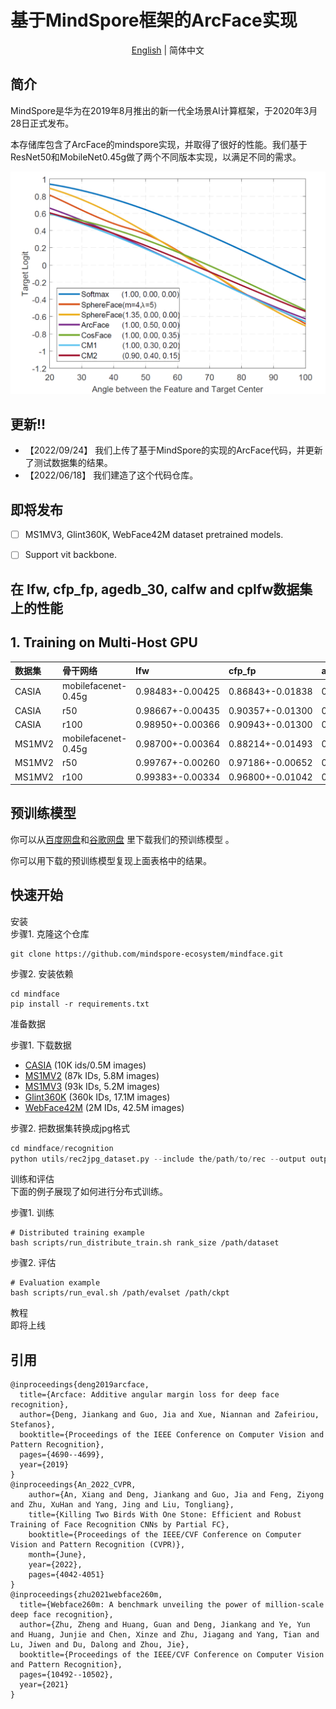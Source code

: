 # 基于MindSpore框架的ArcFace实现
<div align="center">

[English](README.md) | 简体中文

</div>

## 简介
MindSpore是华为在2019年8月推出的新一代全场景AI计算框架，于2020年3月28日正式发布。

本存储库包含了ArcFace的mindspore实现，并取得了很好的性能。我们基于ResNet50和MobileNet0.45g做了两个不同版本实现，以满足不同的需求。
<div align="center"><img src="demo/arcface.png" width="600" ></div>


## 更新!!
+ 【2022/09/24】 我们上传了基于MindSpore的实现的ArcFace代码，并更新了测试数据集的结果。
+ 【2022/06/18】 我们建造了这个代码仓库。

## 即将发布
- [ ] MS1MV3, Glint360K, WebFace42M dataset pretrained models.
- [ ] Support vit backbone.



## 在 lfw, cfp_fp, agedb_30, calfw and cplfw数据集上的性能

## 1. Training on Multi-Host GPU

| 数据集       | 骨干网络            | lfw         | cfp_fp      | agedb_30    | calfw | cplfw |
|:---------------|:--------------------|:------------|:------------|:------------|:------------|:------------|
| CASIA         | mobilefacenet-0.45g | 0.98483+-0.00425 | 0.86843+-0.01838 | 0.90133+-0.02118 | 0.90917+-0.01294 | 0.81217+-0.02232 |
| CASIA         | r50 | 0.98667+-0.00435 | 0.90357+-0.01300 | 0.91750+-0.02277 | 0.92033+-0.01122 | 0.83667+-0.01719 |
| CASIA         | r100 | 0.98950+-0.00366 | 0.90943+-0.01300 | 0.91833+-0.01655 | 0.92433+-0.01017 | 0.84967+-0.01904 |
| MS1MV2         | mobilefacenet-0.45g| 0.98700+-0.00364 | 0.88214+-0.01493 | 0.90950+-0.02076 | 0.91750+-0.01088 | 0.82633+-0.02014 |
| MS1MV2         | r50 | 0.99767+-0.00260 | 0.97186+-0.00652 | 0.97783+-0.00869 | 0.96067+-0.01121 | 0.92033+-0.01732 |
| MS1MV2         | r100 | 0.99383+-0.00334 | 0.96800+-0.01042 | 0.93767+-0.01724 | 0.93267+-0.01327 | 0.89150+-0.01763 |


## 预训练模型
你可以从[百度网盘](https://pan.baidu.com/s/1AOUY-b21gcU7X0ghQ0CYlw?pwd=qccr)和[谷歌网盘](https://drive.google.com/file/d/1MOw5n7V_LSxcbqw7g5FNtJmeZj4qnd3c/view?usp=sharing) 里下载我们的预训练模型 。


你可以用下载的预训练模型复现上面表格中的结果。

## 快速开始

<summary>安装</summary>
步骤1. 克隆这个仓库

```shell
git clone https://github.com/mindspore-ecosystem/mindface.git
```

步骤2. 安装依赖
```shell
cd mindface
pip install -r requirements.txt
```


<summary>准备数据</summary>

步骤1. 下载数据 
- [CASIA](https://github.com/deepinsight/insightface/tree/master/recognition/_datasets_#casia-webface-10k-ids05m-images-1) (10K ids/0.5M images)
- [MS1MV2](https://github.com/deepinsight/insightface/tree/master/recognition/_datasets_#ms1m-arcface-85k-ids58m-images-57) (87k IDs, 5.8M images)
- [MS1MV3](https://github.com/deepinsight/insightface/tree/master/recognition/_datasets_#ms1m-retinaface) (93k IDs, 5.2M images)
- [Glint360K](https://github.com/deepinsight/insightface/tree/master/recognition/partial_fc#4-download) (360k IDs, 17.1M images)
- [WebFace42M](docs/prepare_webface42m.md) (2M IDs, 42.5M images)

步骤2. 把数据集转换成jpg格式
```python
cd mindface/recognition
python utils/rec2jpg_dataset.py --include the/path/to/rec --output output/path
```

<summary>训练和评估</summary>
下面的例子展现了如何进行分布式训练。

步骤1. 训练
```shell
# Distributed training example
bash scripts/run_distribute_train.sh rank_size /path/dataset
```

步骤2. 评估
```shell
# Evaluation example
bash scripts/run_eval.sh /path/evalset /path/ckpt
```




<summary>教程</summary>
即将上线



## 引用

```
@inproceedings{deng2019arcface,
  title={Arcface: Additive angular margin loss for deep face recognition},
  author={Deng, Jiankang and Guo, Jia and Xue, Niannan and Zafeiriou, Stefanos},
  booktitle={Proceedings of the IEEE Conference on Computer Vision and Pattern Recognition},
  pages={4690--4699},
  year={2019}
}
@inproceedings{An_2022_CVPR,
    author={An, Xiang and Deng, Jiankang and Guo, Jia and Feng, Ziyong and Zhu, XuHan and Yang, Jing and Liu, Tongliang},
    title={Killing Two Birds With One Stone: Efficient and Robust Training of Face Recognition CNNs by Partial FC},
    booktitle={Proceedings of the IEEE/CVF Conference on Computer Vision and Pattern Recognition (CVPR)},
    month={June},
    year={2022},
    pages={4042-4051}
}
@inproceedings{zhu2021webface260m,
  title={Webface260m: A benchmark unveiling the power of million-scale deep face recognition},
  author={Zhu, Zheng and Huang, Guan and Deng, Jiankang and Ye, Yun and Huang, Junjie and Chen, Xinze and Zhu, Jiagang and Yang, Tian and Lu, Jiwen and Du, Dalong and Zhou, Jie},
  booktitle={Proceedings of the IEEE/CVF Conference on Computer Vision and Pattern Recognition},
  pages={10492--10502},
  year={2021}
}
```